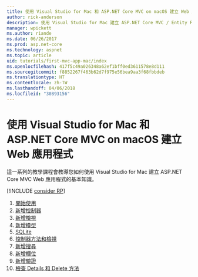 ```yaml
---
title: 使用 Visual Studio for Mac 和 ASP.NET Core MVC on macOS 建立 Web 應用程式
author: rick-anderson
description: 使用 Visual Studio for Mac 建立 ASP.NET Core MVC / Entity Framework 應用程式
manager: wpickett
ms.author: riande
ms.date: 06/26/2017
ms.prod: asp.net-core
ms.technology: aspnet
ms.topic: article
uid: tutorials/first-mvc-app-mac/index
ms.openlocfilehash: 417f5c49a026348a62ef1bff0ed3611578e8d111
ms.sourcegitcommit: f8852267f463b62d7f975e56bea9aa3f68fbbdeb
ms.translationtype: HT
ms.contentlocale: zh-TW
ms.lasthandoff: 04/06/2018
ms.locfileid: "30893156"
---
```

# <a name="create-a-web-app-with-aspnet-core-mvc-on-macos-with-visual-studio-for-mac"></a>使用 Visual Studio for Mac 和 ASP.NET Core MVC on macOS 建立 Web 應用程式

這一系列的教學課程會教導您如何使用 Visual Studio for Mac 建立 ASP.NET Core MVC Web 應用程式的基本知識。 

[!INCLUDE [consider RP](../../includes/razor.md)]

1. [開始使用](xref:tutorials/first-mvc-app-mac/start-mvc)
1. [新增控制器](xref:tutorials/first-mvc-app-mac/adding-controller)
1. [新增檢視](xref:tutorials/first-mvc-app-mac/adding-view)
1. [新增模型](xref:tutorials/first-mvc-app-mac/adding-model)
1. [SQLite](xref:tutorials/first-mvc-app-mac/working-with-sql)
1. [控制器方法和檢視](xref:tutorials/first-mvc-app-mac/controller-methods-views)
1. [新增搜尋](xref:tutorials/first-mvc-app-mac/search)
1. [新增欄位](xref:tutorials/first-mvc-app-mac/new-field)
1. [新增驗證](xref:tutorials/first-mvc-app-mac/validation)
1. [檢查 Details 和 Delete 方法](xref:tutorials/first-mvc-app/details)
